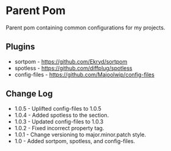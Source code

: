 # Parent Pom
Parent pom containing common configurations for my projects.
## Plugins
* sortpom - https://github.com/Ekryd/sortpom
* spotless - https://github.com/diffplug/spotless
* config-files - https://github.com/Majoolwip/config-files
## Change Log
* 1.0.5 - Uplifted config-files to 1.0.5
* 1.0.4 - Added spotless to the <plugins> section.
* 1.0.3 - Updated config-files to 1.0.3
* 1.0.2 - Fixed incorrect property tag.
* 1.0.1 - Change versioning to major.minor.patch style.
* 1.0 - Added sortpom, spotless, and config-files.